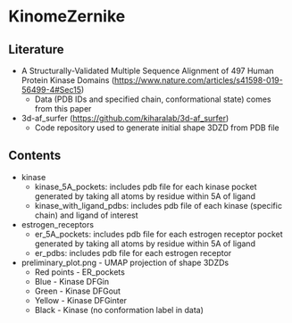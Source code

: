 # KinomeZernike

## Literature
- A Structurally-Validated Multiple Sequence Alignment of 497 Human Protein Kinase Domains (https://www.nature.com/articles/s41598-019-56499-4#Sec15)
    - Data (PDB IDs and specified chain, conformational state) comes from this paper
- 3d-af_surfer (https://github.com/kiharalab/3d-af_surfer)
    - Code repository used to generate initial shape 3DZD from PDB file

## Contents
- kinase
    - kinase_5A_pockets: includes pdb file for each kinase pocket generated by taking all atoms by residue within 5A of ligand
    - kinase_with_ligand_pdbs: includes pdb file of each kinase (specific chain) and ligand of interest
- estrogen_receptors
    - er_5A_pockets: includes pdb file for each estrogen receptor pocket generated by taking all atoms by residue within 5A of ligand
    - er_pdbs: includes pdb file for each estrogen receptor
- preliminary_plot.png - UMAP projection of shape 3DZDs 
    - Red points - ER_pockets
    - Blue - Kinase DFGin 
    - Green - Kinase DFGout
    - Yellow - Kinase DFGinter
    - Black - Kinase (no conformation label in data)
